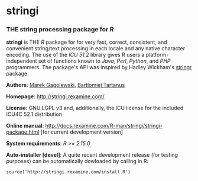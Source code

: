 # **stringi**

### THE string processing package for *R*


**stringi** is THE *R* package for for very fast, correct, consistent,
and convenient string/text processing in each locale and any native
character encoding. The use of the *ICU 51.2* library gives R users a
platform-independent set of functions known to *Java*, *Perl*, *Python*,
and *PHP* programmers. The package's API was inspired by Hadley Wickham's
[stringr](http://cran.r-project.org/web/packages/stringr) package.

**Authors**: [Marek Gagolewski](http://gagolewski.rexamine.com/),
[Bartlomiej Tartanus](http://tartanus.rexamine.com/)

**Homepage**: http://stringi.rexamine.com/

**License**: GNU LGPL v3 and, additionally, the ICU license
for the included ICU4C 52.1 distribution

**Online manual**: http://docs.rexamine.com/R-man/stringi/stringi-package.html 
[for current development version]

**System requirements**: *R >= 2.15.0*

**Auto-installer [devel]**: A quite recent development release
(for testing purposes)
can be automatically dowloaded by calling in R:
```
source('http://stringi.rexamine.com/install.R')
```
